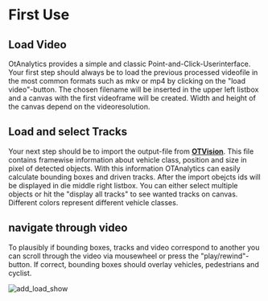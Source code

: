 # First Use

## Load Video

OtAnalytics provides a simple and classic Point-and-Click-Userinterface. Your first step should always be to load the previous processed videofile in the most common formats such as mkv or mp4 by clicking on the "load video"-button. The chosen filename will be inserted in the upper left listbox and a canvas with the first videoframe will be created. Width and height of the canvas depend on the videoresolution.


## Load and select Tracks

Your next step should be to import the output-file from [**OTVision**](https://github.com/OpenTrafficCam/OTVision). This file contains framewise information about vehicle class, position and size in pixel of detected objects. With this information OTAnalytics can easily calculate bounding boxes and driven tracks. After the import obejcts ids will be displayed in die middle right listbox. You can either select multiple objects or hit the "display all tracks" to see wanted tracks on canvas. Different colors represent different vehicle classes.


## navigate through video

To plausibly if bounding boxes, tracks and video correspond to another you can scroll through the video via mousewheel or press the "play/rewind"-button. If correct, bounding boxes should overlay vehicles, pedestrians and cyclist.


![add_load_show](https://user-images.githubusercontent.com/75123353/135863704-8d684d91-a774-470f-9f6b-18ef59d43a3b.gif)

